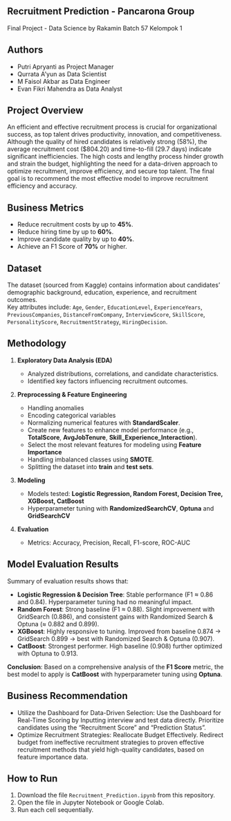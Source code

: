 ## Recruitment Prediction - Pancarona Group
Final Project - Data Science by Rakamin Batch 57 Kelompok 1

## Authors
- Putri Apryanti as Project Manager
- Qurrata A'yun as Data Scientist
- M Faisol Akbar as Data Engineer
- Evan Fikri Mahendra as Data Analyst

## Project Overview

An efficient and effective recruitment process is crucial for organizational success, as top talent drives productivity, innovation, and competitiveness. Although the quality of hired candidates is relatively strong (58%), the average recruitment cost ($804.20) and time-to-fill (29.7 days) indicate significant inefficiencies. The high costs and lengthy process hinder growth and strain the budget, highlighting the need for a data-driven approach to optimize recruitment, improve efficiency, and secure top talent.
The final goal is to recommend the most effective model to improve recruitment efficiency and accuracy.

## Business Metrics
- Reduce recruitment costs by up to **45%**.  
- Reduce hiring time by up to **60%**.  
- Improve candidate quality by up to **40%**.  
- Achieve an F1 Score of **70%** or higher. 
  
## Dataset
The dataset (sourced from Kaggle) contains information about candidates’ demographic background, education, experience, and recruitment outcomes.  
Key attributes include:
  `Age`, `Gender`, `EducationLevel`, `ExperienceYears`, `PreviousCompanies`, `DistanceFromCompany`, `InterviewScore`, `SkillScore`, `PersonalityScore`,  `RecruitmentStrategy`, `HiringDecision`.

## Methodology
1. **Exploratory Data Analysis (EDA)**  
   - Analyzed distributions, correlations, and candidate characteristics.  
   - Identified key factors influencing recruitment outcomes.  

2. **Preprocessing & Feature Engineering**  
   - Handling anomalies 
   - Encoding categorical variables  
   - Normalizing numerical features with **StandardScaler**.
   - Create new features to enhance model performance (e.g., **TotalScore**, **AvgJobTenure**, **Skill_Experience_Interaction**).
   - Select the most relevant features for modeling using **Feature Importance**
   - Handling imbalanced classes using **SMOTE**.  
   - Splitting the dataset into **train** and **test sets**. 

3. **Modeling**  
   - Models tested: **Logistic Regression, Random Forest, Decision Tree, XGBoost, CatBoost**  
   - Hyperparameter tuning with **RandomizedSearchCV**, **Optuna** and **GridSearchCV**  

4. **Evaluation**  
   - Metrics: Accuracy, Precision, Recall, F1-score, ROC-AUC
  
## Model Evaluation Results

Summary of evaluation results shows that:  
- **Logistic Regression & Decision Tree**: Stable performance (F1 ≈ 0.86 and 0.84). Hyperparameter tuning had no meaningful impact.
- **Random Forest**: Strong baseline (F1 ≈ 0.88). Slight improvement with GridSearch (0.886), and consistent gains with Randomized Search & Optuna (≈ 0.882 and 0.899).
- **XGBoost**: Highly responsive to tuning. Improved from baseline 0.874 → GridSearch 0.899 → best with Randomized Search & Optuna (0.907).
- **CatBoost**: Strongest performer. High baseline (0.908) further optimized with Optuna to 0.913.

**Conclusion**: Based on a comprehensive analysis of the **F1 Score** metric, the best model to apply is **CatBoost** with hyperparameter tuning using **Optuna**.

## Business Recommendation

- Utilize the Dashboard for Data-Driven Selection: Use the Dashboard for Real-Time Scoring by Inputting interview and test data directly. Prioritize candidates using the “Recruitment Score” and “Prediction Status”.
- Optimize Recruitment Strategies: Reallocate Budget Effectively. Redirect budget from ineffective recruitment strategies to proven effective recruitment methods that yield high-quality candidates, based on feature importance data.

 
## How to Run
1. Download the file `Recruitment_Prediction.ipynb` from this repository.  
2. Open the file in Jupyter Notebook or Google Colab.  
3. Run each cell sequentially.  


